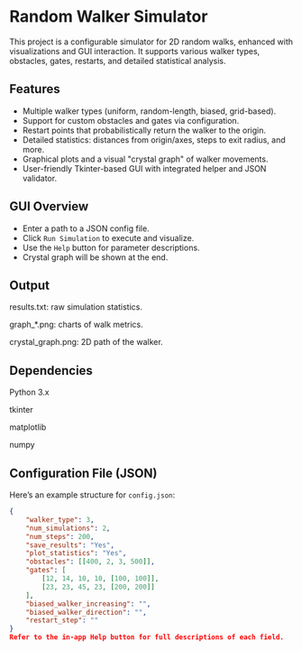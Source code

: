 # Random Walker Simulator

This project is a configurable simulator for 2D random walks, enhanced with visualizations and GUI interaction. It supports various walker types, obstacles, gates, restarts, and detailed statistical analysis.

##  Features

- Multiple walker types (uniform, random-length, biased, grid-based).
- Support for custom obstacles and gates via configuration.
- Restart points that probabilistically return the walker to the origin.
- Detailed statistics: distances from origin/axes, steps to exit radius, and more.
- Graphical plots and a visual "crystal graph" of walker movements.
- User-friendly Tkinter-based GUI with integrated helper and JSON validator.

##  GUI Overview

- Enter a path to a JSON config file.
- Click `Run Simulation` to execute and visualize.
- Use the `Help` button for parameter descriptions.
- Crystal graph will be shown at the end.

##  Output

results.txt: raw simulation statistics.

graph_*.png: charts of walk metrics.

crystal_graph.png: 2D path of the walker.

##  Dependencies

Python 3.x

tkinter

matplotlib

numpy

##  Configuration File (JSON)

Here’s an example structure for `config.json`:

```json
{
    "walker_type": 3,
    "num_simulations": 2,
    "num_steps": 200,
    "save_results": "Yes",
    "plot_statistics": "Yes",
    "obstacles": [[400, 2, 3, 500]],
    "gates": [
        [12, 14, 10, 10, [100, 100]],
        [23, 23, 45, 23, [200, 200]]
    ],
    "biased_walker_increasing": "",
    "biased_walker_direction": "",
    "restart_step": ""
}
Refer to the in-app Help button for full descriptions of each field.


